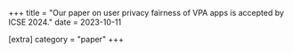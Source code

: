+++
title = "Our paper on user privacy fairness of VPA apps is accepted by ICSE 2024."
date = 2023-10-11

[extra]
category = "paper"
+++
